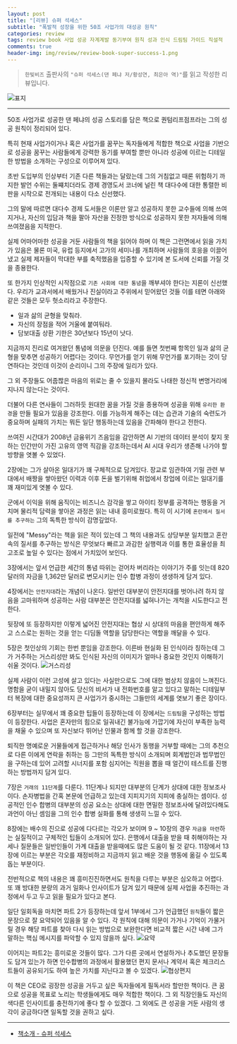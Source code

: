 ```yaml
---  
layout: post  
title: "[리뷰] 슈퍼 석세스"  
subtitle: "폭발적 성장을 위한 50조 사업가의 대성공 원칙"  
categories: review  
tags: review book 사업 성공 자계계발 동기부여 원칙 성과 인식 드림팀 가이드 직설적    
comments: true  
header-img: img/review/review-book-super-success-1.png
---  
```

  
> `한빛비즈` 출판사의 `"슈퍼 석세스(댄 페냐 저/황성연, 최은아 역)"`를 읽고 작성한 리뷰입니다.  

![표지](https://theorydb.github.io/assets/img/review/review-book-super-success-1.png)  

---

50조 사업가로 성공한 댄 페냐의 성공 스토리를 담은 책으로 퀀텀리프점프라는 그의 성공 원칙이 정리되어 있다. 

특히 현재 사업가이거나 혹은 사업가를 꿈꾸는 독자들에게 적합한 책으로 사업을 기반으로 성공을 꿈꾸는 사람들에게 강력한 동기를 부여할 뿐만 아니라 성공에 이르는 디테일한 방법을 소개하는 구성으로 이루어져 있다.

초반 도입부의 인상부터 기존 다른 책들과는 달랐는데 그의 거침없고 때론 위험하기 까지한 발언 수위는 둘쨰치더라도 경제 경영도서 코너에 널린 책 대다수에 대한 통렬한 비판을 시작으로 전개되는 내용이 다소 신선했다.

그의 말에 따르면 대다수 경제 도서들은 이론만 알고 성공하지 못한 교수들에 의해 쓰여지거나, 자신의 입담과 책을 팔아 자산을 진정한 방식으로 성공하지 못한 저자들에 의해 쓰여졌음을 지적한다. 

실제 어마어마한 성공을 거둔 사람들의 책을 읽어야 하며 이 책은 그런면에서 읽을 가치가 있음은 물론 미국, 유럽 등지에서 고가의 세미나를 개최하며 사람들의 호응을 이끌어 냈고 실제 제자들이 막대한 부를 축적했음을 입증할 수 있기에 본 도서에 신뢰를 가질 것을 종용한다. 

또 한가지 인상적인 시작점으로 `기존 사회에 대한 통념`을 깨부셔야 한다는 지론이 신선했다. 우리가 교과서에서 배웠거나 진실이라고 주위에서 믿어왔던 것들 이를 테면 아래와 같은 것들은 모두 헛소리라고 주장한다.
* 일과 삶의 균형을 맞춰라.
* 자신의 장점을 적어 거울에 붙여둬라.
* 담보대출 상환 기한은 30년보다 15년이 낫다. 

지금까지 진리로 여겨왔던 통념에 의문을 던진다. 예를 들면 첫번째 항목인 일과 삶의 균형을 맞추면 성공하기 어렵다는 것이다. 무언가를 얻기 위해 무언가를 포기하는 것이 당연하다는 것인데 이것이 순리이니 그의 주장에 일리가 있다. 

그 외 주장들도 어줍짢은 마음의 위로는 줄 수 있을지 몰라도 나태한 정신적 변명거리에 지나지 않는다는 것이다.

더불어 다른 연사들이 그러하듯 원대한 꿈을 가질 것을 종용하며 성공을 위해 `유리한 환경`을 만들 필요가 있음을 강조한다. 이를 가능하게 해주는 데는 습관과 기술의 숙련도가 중요하며 실패의 가치는 뭐든 일단 행동하는데 있음을 간파해야 한다고 전한다.

쓰여진 시간대가 2008년 금융위기 즈음임을 감안하면 AI 기반의 데이터 분석이 찾지 못하는 인간만이 가진 고유의 영역 직감을 강조하는데서 AI 시대 우리가 생존해 나가야 할 방향을 엿볼 수 있었다.

2장에는 그가 살아온 일대기가 꽤 구체적으로 담겨있다. 장교로 임관하여 기밀 관련 부대에서 배짱을 쌓아왔던 이력과 이후 돈을 벌기위해 취업에서 창업에 이르는 일대기를 꽤 재미있게 엿볼 수 있다.

군에서 이익을 위해 움직이는 비즈니스 감각을 쌓고 아이티 정부를 공격하는 행동을 거치며 물리적 담력을 쌓아온 과정은 읽는 내내 흥미로웠다. 특히 이 시기에 `혼란에서 질서를 추구하는` 그의 독특한 방식이 감명깊었다. 

일전에 "Messy"라는 책을 읽은 적이 있는데 그 책의 내용과도 상당부분 일치했고 혼란속의 질서를 추구하는 방식은 무엇보다 빠르고 과감한 실행력과 이를 통한 효율성을 최고조로 높일 수 있다는 점에서 가치있어 보인다. 

3장에서는 앞서 언급한 세간의 통념 따위는 걷어차 버리라는 이야기가 주를 잇는데 820달러의 자금을 1,362만 달러로 변모시키는 인수 합병 과정이 생생하게 담겨 있다. 

4장에서는 `안전지대`라는 개념이 나온다. 일반인 대부분이 안전지대를 벗어나려 하지 않음을 고마워하며 성공하는 사람 대부분은 안전지대를 넓혀나가는 개척을 시도한다고 전한다. 

뒷장에 또 등장하지만 이렇게 넓어진 안전지대는 협상 시 상대의 마음을 편안하게 해주고 스스로는 원하는 것을 얻는 디딤돌 역할을 담당한다는 역할을 깨달을 수 있다. 

5장은 첫인상의 기회는 한번 뿐임을 강조한다. 이른바 현실화 된 인식이라 칭하는데 그가 거주하는 거스리성만 봐도 인식된 자신의 이미지가 얼마나 중요한 것인지 이해하기 쉬울 것이다.
![거스리성](https://theorydb.github.io/assets/img/review/review-book-super-success-2.png)  

실제 사람이 이런 고성에 살고 있다는 사실만으로도 그에 대한 범상치 않음이 느껴진다. 명함을 굳이 내밀지 않아도 당신의 비서가 내 전화번호를 알고 있다고 말하는 디테일부터 복장에 대한 중요성까지 큰 사업가가 중시하는 그들만의 세계를 엿보기 좋은 장이다.

6장부터는 실무에서 꽤 중요한 팁들이 등장하는데 이 장에서는 `드림팀`을 구성하는 방법이 등장한다. 사업은 혼자만의 힘으로 일궈내긴 불가능에 가깝기에 자신이 부족한 능력을 채울 수 있으며 또 자신보다 뛰어난 인물과 함께 할 것을 강조한다.

퇴직한 명예로운 거물들에게 접근하거나 해당 인사가 동행을 거부할 때에는 그의 추천으로 다른 이에게 연락을 취하는 등 그만의 독특한 방식이 소개되며 회계법인과 법무법인을 구하는데 있어 고려할 시너지를 포함 심지어는 직원을 뽑을 때 얼간이 테스트를 진행하는 방법까지 담겨 있다.

7장은 `거래의 11단계`를 다룬다. 11단계나 되지만 대부분의 단계가 상대에 대한 정보조사이다. 손자병법을 간혹 본문에 언급하고 있는데 지피지기의 지피에 충실하는 셈이다. 성공적인 인수 합병의 대부분의 성공 요소는 상대에 대한 면밀한 정보조사에 달려있다해도 과언이 아닌 셈임을 그의 인수 합병 실화를 통해 생생히 느낄 수 있다. 

8장에는 배수의 진으로 성공에 다다르는 각오가 보이며 9 ~ 10장의 경우 `자금을 마련`하는 실질적이고 구체적인 팁들이 소개되어 있다. 은행에서 대출을 받을 때 취해야하는 자세나 질문들은 일반인들이 가계 대출을 받을때에도 많은 도움이 될 것 같다. 11장에서 13장에 이르는 부분은 각오를 재정비하고 지금까지 읽고 배운 것을 행동에 옮길 수 있도록 돕는 부분이다. 

전반적으로 책의 내용은 꽤 흥미진진하면서도 원칙을 다루는 부분은 심오하고 어렵다. 또 꽤 방대한 분량의 과거 일화나 인사이트가 담겨 있기 때문에 실제 사업을 추진하는 과정에서 두고 두고 읽을 필요가 있다고 본다. 

일단 일회독을 마치면 파트 2가 등장하는데 앞서 1부에서 그가 언급했던 `원칙`들이 짧은 문장으로 잘 요약되어 있음을 알 수 있다. 각 원칙에 대해 의문이 가거나 기억이 가물거릴 경우 해당 파트를 찾아 다시 읽는 방법으로 보완한다면 비교적 짧은 시간 내에 그가 말하는 핵심 메시지를 파악할 수 있지 않을까 싶다. 
![요약](https://theorydb.github.io/assets/img/review/review-book-super-success-3.png)  

이어지는 파트2는 흥미로운 것들이 많다. 그가 다른 곳에서 연설하거나 추도했던 문장들도 담겨 있는가 하면 인수합병의 과정에서 활용했던 편지 문서나 계약서 혹은 체크리스트들이 공유되기도 하여 높은 가치를 지닌다고 볼 수 있겠다.
![협상편지](https://theorydb.github.io/assets/img/review/review-book-super-success-4.png)  

이 책은 CEO로 굉장한 성공을 거두고 싶은 독자들에게 필독서라 할만한 책이다. 큰 꿈으로 성공을 목표로 노리는 학생들에게도 매우 적합한 책이다. 그 외 직장인들도 자신의 색다른 인사이트를 충전하기에 좋다 할 수 있겠다. 그 외에도 큰 성공을 거둔 사람의 생각이 궁금하다면 일독할 것을 권하고 싶다. 


---

* [책소개 - 슈퍼 석세스](http://www.yes24.com/Product/Goods/105468452)


